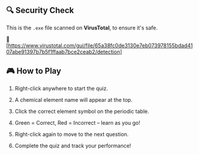 ## 🔍 Security Check
This is the `.exe` file scanned on **VirusTotal**, to ensure it's safe.

🔗 [https://www.virustotal.com/gui/file/65a38fc0de3130e7eb073978155bdad4107abe91397b7b5f1ffaab7bce2ceab2/detection]

## 🎮 How to Play

1. Right-click anywhere to start the quiz.

2. A chemical element name will appear at the top.

3. Click the correct element symbol on the periodic table.

4. Green = Correct, Red = Incorrect – learn as you go!

5. Right-click again to move to the next question.

6. Complete the quiz and track your performance!
